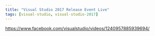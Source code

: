 ```yaml
---
title: "Visual Studio 2017 Release Event Live"
tags: [visual-studio, visual-studio-2017]
---
```


https://www.facebook.com/visualstudio/videos/1240957885939694/
